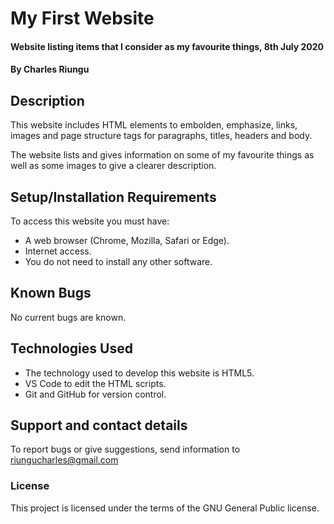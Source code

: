 # My First Website
#### Website listing items that I consider as my favourite things, 8th July 2020
#### By **Charles Riungu**
## Description
This website includes HTML elements to embolden, emphasize, links, images and page structure tags for paragraphs, 
titles, headers and body.

The website lists and gives information on some of my favourite things as well as some images to give a clearer description.
## Setup/Installation Requirements
To access this website you must have:
* A web browser (Chrome, Mozilla, Safari or Edge).
* Internet access.
* You do not need to install any other software.
## Known Bugs
No current bugs are known.
## Technologies Used
* The technology used to develop this website is HTML5.
* VS Code to edit the HTML scripts.
* Git and GitHub for version control.
## Support and contact details
To report bugs or give suggestions, send information to riungucharles@gmail.com
### License
This project is licensed under the terms of the GNU General Public license.
